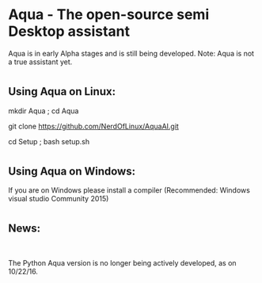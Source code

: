 # <h1> Aqua - The open-source semi Desktop assistant </h1>
   Aqua is in early Alpha stages and is still being developed.
   Note: Aqua is not a true assistant yet.


# <h2> Using Aqua on Linux: </h2> 
   mkdir Aqua ; cd Aqua <br>
   
   git clone https://github.com/NerdOfLinux/AquaAI.git<br>  
   
   cd Setup ; bash setup.sh
   
   
# <h2> Using Aqua on Windows: </h2>
   If you are on Windows please install a compiler (Recommended: Windows visual studio Community 2015)
 
 
# <h2> News: </h2> <br>
   The Python Aqua version is no longer being actively developed, as on 10/22/16.
